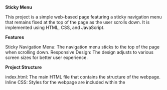 **Sticky Menu**

This project is a simple web-based page featuring a sticky navigation menu that remains fixed at the top of the page as the user scrolls down. It is implemented using HTML, CSS, and JavaScript.

**Features**

Sticky Navigation Menu: The navigation menu sticks to the top of the page when scrolling down.
Responsive Design: The design adjusts to various screen sizes for better user experience.

**Project Structure**

index.html: The main HTML file that contains the structure of the webpage.
Inline CSS: Styles for the webpage are included within the <style> tag in the HTML file.
Inline JavaScript: The script for making the menu sticky is included within the <script> tag in the HTML file.
Usage
Open the index.html file in any web browser.
Scroll down the page to see the sticky menu in action.
